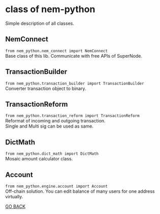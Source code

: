 class of nem-python
===================
Simple description of all classes.

NemConnect
----------
`from nem_python.nem_connect import NemConnect`  
Base class of this lib.
Communicate with free APIs of SuperNode.

TransactionBuilder
------------------
`from nem_python.transaction_builder import TransactionBuilder`  
Converter transaction object to binary.

TransactionReform
-----------------
`from nem_python.transaction_reform import TransactionReform`  
Reformat of incoming and outgoing transaction.  
Single and Multi sig can be used as same.

DictMath
--------
`from nem_python.dict_math import DictMath`  
Mosaic amount calculator class.  

Account
-------
`from nem_python.engine.account import Account`  
Off-chain solution.
You can edit balance of many users for one address virtually.

[GO BACK](../README.md)